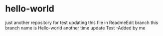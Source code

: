 # hello-world
just another repository for test
updating this file in ReadmeEdit branch
this branch name is Hello-world
another time update
Test -Added by me
